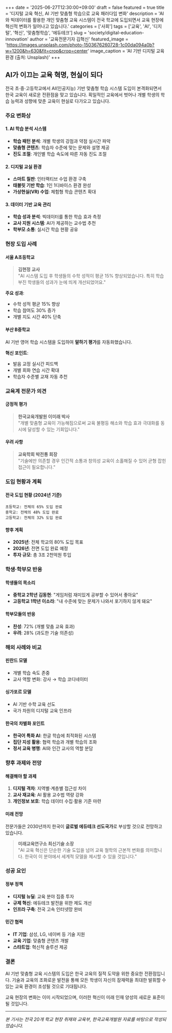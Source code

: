 +++
date = '2025-06-27T12:30:00+09:00'
draft = false
featured = true
title = '디지털 교육 혁신, AI 기반 맞춤형 학습으로 교육 패러다임 변화'
description = 'AI와 빅데이터를 활용한 개인 맞춤형 교육 시스템이 전국 학교에 도입되면서 교육 현장에 혁신적 변화가 일어나고 있습니다.'
categories = ['사회']
tags = ['교육', 'AI', '디지털', '혁신', '맞춤형학습', '에듀테크']
slug = 'society/digital-education-innovation'
author = '교육전문기자 김혁신'
featured_image = 'https://images.unsplash.com/photo-1503676260728-1c00da094a0b?w=1200&h=630&fit=crop&crop=center'
image_caption = 'AI 기반 디지털 교육 환경 (출처: Unsplash)'
+++

## AI가 이끄는 교육 혁명, 현실이 되다

전국 초·중·고등학교에서 AI(인공지능) 기반 맞춤형 학습 시스템 도입이 본격화되면서 한국 교육이 새로운 전환점을 맞고 있습니다. 획일적인 교육에서 벗어나 개별 학생의 학습 능력과 성향에 맞춘 교육이 현실로 다가오고 있습니다.

### 주요 변화상

#### 1. AI 학습 분석 시스템
- **학습 패턴 분석**: 개별 학생의 강점과 약점 실시간 파악
- **맞춤형 콘텐츠**: 학습자 수준에 맞는 문제와 설명 제공
- **진도 조절**: 개인별 학습 속도에 따른 자동 진도 조절

#### 2. 디지털 교실 환경
- **스마트 칠판**: 인터랙티브 수업 환경 구축
- **태블릿 기반 학습**: 1인 1디바이스 환경 완성
- **가상현실(VR) 수업**: 체험형 학습 콘텐츠 확대

#### 3. 데이터 기반 교육 관리
- **학습 성과 분석**: 빅데이터를 통한 학습 효과 측정
- **교사 지원 시스템**: AI가 제공하는 교수법 추천
- **학부모 소통**: 실시간 학습 현황 공유

### 현장 도입 사례

#### 서울 A초등학교
> **김현정 교사**  
> "AI 시스템 도입 후 학생들의 수학 성적이 평균 15% 향상되었습니다. 특히 학습 부진 학생들의 성과가 눈에 띄게 개선되었어요."

**주요 성과**:
- 수학 성적 평균 15% 향상
- 학습 참여도 30% 증가
- 개별 지도 시간 40% 단축

#### 부산 B중학교
AI 기반 영어 학습 시스템을 도입하여 **말하기 평가**를 자동화했습니다.

**혁신 포인트**:
- 발음 교정 실시간 피드백
- 개별 회화 연습 시간 확대
- 학습자 수준별 교재 자동 추천

### 교육계 전문가 의견

#### 긍정적 평가
> **한국교육개발원 이미래 박사**  
> "개별 맞춤형 교육이 가능해짐으로써 교육 불평등 해소와 학습 효과 극대화를 동시에 달성할 수 있는 기회입니다."

#### 우려 사항
> **교육학회 박전통 회장**  
> "기술에만 의존할 경우 인간적 소통과 창의성 교육이 소홀해질 수 있어 균형 잡힌 접근이 필요합니다."

### 도입 현황과 계획

#### 전국 도입 현황 (2024년 기준)
```
초등학교: 전체의 65% 도입 완료
중학교: 전체의 48% 도입 완료  
고등학교: 전체의 32% 도입 완료
```

#### 향후 계획
- **2025년**: 전체 학교의 80% 도입 목표
- **2026년**: 전면 도입 완료 예정
- **투자 규모**: 총 3조 2천억원 투입

### 학생·학부모 반응

#### 학생들의 목소리
- **중학교 2학년 김동현**: "게임처럼 재미있게 공부할 수 있어서 좋아요"
- **고등학교 1학년 이소라**: "내 수준에 맞는 문제가 나와서 포기하지 않게 돼요"

#### 학부모들의 반응
- **찬성**: 72% (개별 맞춤 교육 효과)
- **우려**: 28% (과도한 기술 의존성)

### 해외 사례와 비교

#### 핀란드 모델
- 개별 학습 속도 존중
- 교사 역할 변화: 강사 → 학습 코디네이터

#### 싱가포르 모델  
- AI 기반 수학 교육 선도
- 국가 차원의 디지털 교육 인프라

#### 한국의 차별화 포인트
- **한국어 특화 AI**: 한글 학습에 최적화된 시스템
- **집단 지성 활용**: 협력 학습과 개별 학습의 조화
- **정서 교육 병행**: AI와 인간 교사의 역할 분담

### 향후 과제와 전망

#### 해결해야 할 과제
1. **디지털 격차**: 지역별·계층별 접근성 차이
2. **교사 재교육**: AI 활용 교수법 역량 강화  
3. **개인정보 보호**: 학습 데이터 수집·활용 기준 마련

#### 미래 전망
전문가들은 2030년까지 한국이 **글로벌 에듀테크 선도국가**로 부상할 것으로 전망하고 있습니다.

> **미래교육연구소 최신기술 소장**  
> "AI 교육 혁신은 단순한 기술 도입을 넘어 교육 철학의 근본적 변화를 의미합니다. 한국이 이 분야에서 세계적 모델을 제시할 수 있을 것입니다."

### 성공 요인

#### 정부 정책
- **디지털 뉴딜**: 교육 분야 집중 투자
- **규제 혁신**: 에듀테크 발전을 위한 제도 개선
- **인프라 구축**: 전국 고속 인터넷망 완비

#### 민간 협력
- **IT 기업**: 삼성, LG, 네이버 등 기술 지원
- **교육 기업**: 맞춤형 콘텐츠 개발
- **스타트업**: 혁신적 솔루션 제공

### 결론

AI 기반 맞춤형 교육 시스템의 도입은 한국 교육의 질적 도약을 위한 중요한 전환점입니다. 기술과 교육의 조화로운 발전을 통해 모든 학생이 자신의 잠재력을 최대한 발휘할 수 있는 교육 환경이 조성될 것으로 기대됩니다.

교육 현장의 변화는 이미 시작되었으며, 이러한 혁신이 미래 인재 양성의 새로운 표준이 될 것입니다.

---

*본 기사는 전국 20개 학교 현장 취재와 교육부, 한국교육개발원 자료를 바탕으로 작성되었습니다.* 